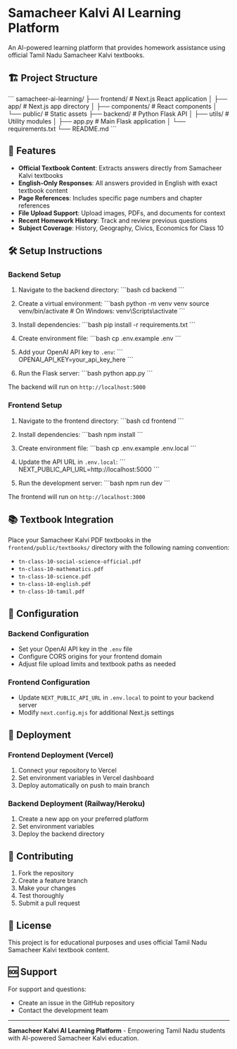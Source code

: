 # Samacheer Kalvi AI Learning Platform

An AI-powered learning platform that provides homework assistance using official Tamil Nadu Samacheer Kalvi textbooks.

## 🏗️ Project Structure

\`\`\`
samacheer-ai-learning/
├── frontend/          # Next.js React application
│   ├── app/          # Next.js app directory
│   ├── components/   # React components
│   └── public/       # Static assets
├── backend/          # Python Flask API
│   ├── utils/        # Utility modules
│   ├── app.py        # Main Flask application
│   └── requirements.txt
└── README.md
\`\`\`

## 🚀 Features

- **Official Textbook Content**: Extracts answers directly from Samacheer Kalvi textbooks
- **English-Only Responses**: All answers provided in English with exact textbook content
- **Page References**: Includes specific page numbers and chapter references
- **File Upload Support**: Upload images, PDFs, and documents for context
- **Recent Homework History**: Track and review previous questions
- **Subject Coverage**: History, Geography, Civics, Economics for Class 10

## 🛠️ Setup Instructions

### Backend Setup

1. Navigate to the backend directory:
\`\`\`bash
cd backend
\`\`\`

2. Create a virtual environment:
\`\`\`bash
python -m venv venv
source venv/bin/activate  # On Windows: venv\Scripts\activate
\`\`\`

3. Install dependencies:
\`\`\`bash
pip install -r requirements.txt
\`\`\`

4. Create environment file:
\`\`\`bash
cp .env.example .env
\`\`\`

5. Add your OpenAI API key to `.env`:
\`\`\`
OPENAI_API_KEY=your_api_key_here
\`\`\`

6. Run the Flask server:
\`\`\`bash
python app.py
\`\`\`

The backend will run on `http://localhost:5000`

### Frontend Setup

1. Navigate to the frontend directory:
\`\`\`bash
cd frontend
\`\`\`

2. Install dependencies:
\`\`\`bash
npm install
\`\`\`

3. Create environment file:
\`\`\`bash
cp .env.example .env.local
\`\`\`

4. Update the API URL in `.env.local`:
\`\`\`
NEXT_PUBLIC_API_URL=http://localhost:5000
\`\`\`

5. Run the development server:
\`\`\`bash
npm run dev
\`\`\`

The frontend will run on `http://localhost:3000`

## 📚 Textbook Integration

Place your Samacheer Kalvi PDF textbooks in the `frontend/public/textbooks/` directory with the following naming convention:

- `tn-class-10-social-science-official.pdf`
- `tn-class-10-mathematics.pdf`
- `tn-class-10-science.pdf`
- `tn-class-10-english.pdf`
- `tn-class-10-tamil.pdf`

## 🔧 Configuration

### Backend Configuration
- Set your OpenAI API key in the `.env` file
- Configure CORS origins for your frontend domain
- Adjust file upload limits and textbook paths as needed

### Frontend Configuration
- Update `NEXT_PUBLIC_API_URL` in `.env.local` to point to your backend server
- Modify `next.config.mjs` for additional Next.js settings

## 🚀 Deployment

### Frontend Deployment (Vercel)
1. Connect your repository to Vercel
2. Set environment variables in Vercel dashboard
3. Deploy automatically on push to main branch

### Backend Deployment (Railway/Heroku)
1. Create a new app on your preferred platform
2. Set environment variables
3. Deploy the backend directory

## 🤝 Contributing

1. Fork the repository
2. Create a feature branch
3. Make your changes
4. Test thoroughly
5. Submit a pull request

## 📄 License

This project is for educational purposes and uses official Tamil Nadu Samacheer Kalvi textbook content.

## 🆘 Support

For support and questions:
- Create an issue in the GitHub repository
- Contact the development team

---

**Samacheer Kalvi AI Learning Platform** - Empowering Tamil Nadu students with AI-powered Samacheer Kalvi education.
